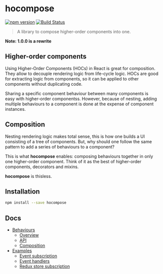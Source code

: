 # hocompose

[![npm version](https://badge.fury.io/js/hocompose.svg)](https://badge.fury.io/js/hocompose)
[![Build Status](https://travis-ci.org/troch/hocompose.svg?branch=master)](https://travis-ci.org/troch/hocompose)

> A library to compose higher-order components into one.

__Note: 1.0.0 is a rewrite__

## Higher-order components

Using Higher-Order Components (HOCs) in React is great for composition. They allow to decouple rendering logic from life-cycle logic. HOCs are good for extracting logic from components, so it can be applied to other components without duplicating code.

Sharing a specific component behaviour between many components is easy with higher-order componentss. However, because of nesting, adding multiple behaviours to a component is done at the expense of component instances.


## Composition

Nesting rendering logic makes total sense, this is how one builds a UI consisting of a tree of components. But, why should one follow the same pattern to add a series of behaviours to a component?

This is what __hocompose__ enables: composing behaviours together in only one higher-order component. Think of it as the best of higher-order components, decorators and mixins.

__hocompose__ is thisless.


## Installation

```sh
npm install --save hocompose
```


## Docs

* [Behaviours](docs/behaviours/index.md)
   * [Overview](docs/behaviours/overview.md)
   * [API](docs/behaviours/api.md)
   * [Composition](docs/behaviours/composition.md)
* [Examples](docs/examples/index.md)
   * [Event subscription](docs/examples/event-subscription.md)
   * [Event handlers](docs/examples/event-handlers.md)
   * [Redux store subscription](docs/examples/redux-store-subscription.md)
